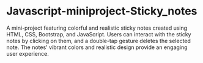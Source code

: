 # Javascript-miniproject-Sticky_notes
A mini-project featuring colorful and realistic sticky notes created using HTML, CSS, Bootstrap, and JavaScript. Users can interact with the sticky notes by clicking on them, and a double-tap gesture deletes the selected note. The notes' vibrant colors and realistic design provide an engaging user experience.
